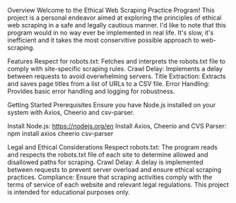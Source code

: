 Overview
Welcome to the Ethical Web Scraping Practice Program! This project is a personal endeavor aimed at exploring the principles of ethical web scraping in a safe and legally cautious manner. I'd like to note that this program would in no way ever be implemented in real life. It's slow, it's inefficient and it takes the most conservitive possible approach to web-scraping.

Features
Respect for robots.txt: Fetches and interprets the robots.txt file to comply with site-specific scraping rules.
Crawl Delay: Implements a delay between requests to avoid overwhelming servers.
Title Extraction: Extracts and saves page titles from a list of URLs to a CSV file.
Error Handling: Provides basic error handling and logging for robustness.

Getting Started
Prerequisites
Ensure you have Node.js installed on your system with Axios, Cheerio and csv-parser.

Install Node.js: https://nodejs.org/en
Install Axios, Cheerio and CVS Parser: npm install axios cheerio csv-parser


Legal and Ethical Considerations
Respect robots.txt: The program reads and respects the robots.txt file of each site to determine allowed and disallowed paths for scraping.
Crawl Delay: A delay is implemented between requests to prevent server overload and ensure ethical scraping practices.
Compliance: Ensure that scraping activities comply with the terms of service of each website and relevant legal regulations.
This project is intended for educational purposes only.

